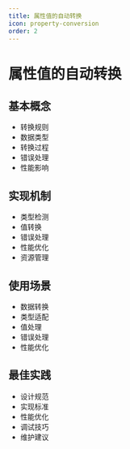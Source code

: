 ```yaml
---
title: 属性值的自动转换
icon: property-conversion
order: 2
---
```


# 属性值的自动转换

## 基本概念
- 转换规则
- 数据类型
- 转换过程
- 错误处理
- 性能影响

## 实现机制
- 类型检测
- 值转换
- 错误处理
- 性能优化
- 资源管理

## 使用场景
- 数据转换
- 类型适配
- 值处理
- 错误处理
- 性能优化

## 最佳实践
- 设计规范
- 实现标准
- 性能优化
- 调试技巧
- 维护建议
